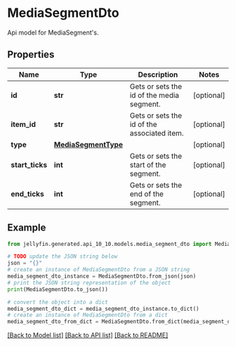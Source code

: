# MediaSegmentDto

Api model for MediaSegment's.

## Properties

Name | Type | Description | Notes
------------ | ------------- | ------------- | -------------
**id** | **str** | Gets or sets the id of the media segment. | [optional] 
**item_id** | **str** | Gets or sets the id of the associated item. | [optional] 
**type** | [**MediaSegmentType**](MediaSegmentType.md) |  | [optional] 
**start_ticks** | **int** | Gets or sets the start of the segment. | [optional] 
**end_ticks** | **int** | Gets or sets the end of the segment. | [optional] 

## Example

```python
from jellyfin.generated.api_10_10.models.media_segment_dto import MediaSegmentDto

# TODO update the JSON string below
json = "{}"
# create an instance of MediaSegmentDto from a JSON string
media_segment_dto_instance = MediaSegmentDto.from_json(json)
# print the JSON string representation of the object
print(MediaSegmentDto.to_json())

# convert the object into a dict
media_segment_dto_dict = media_segment_dto_instance.to_dict()
# create an instance of MediaSegmentDto from a dict
media_segment_dto_from_dict = MediaSegmentDto.from_dict(media_segment_dto_dict)
```
[[Back to Model list]](README.md#documentation-for-models) [[Back to API list]](README.md#documentation-for-api-endpoints) [[Back to README]](README.md)


